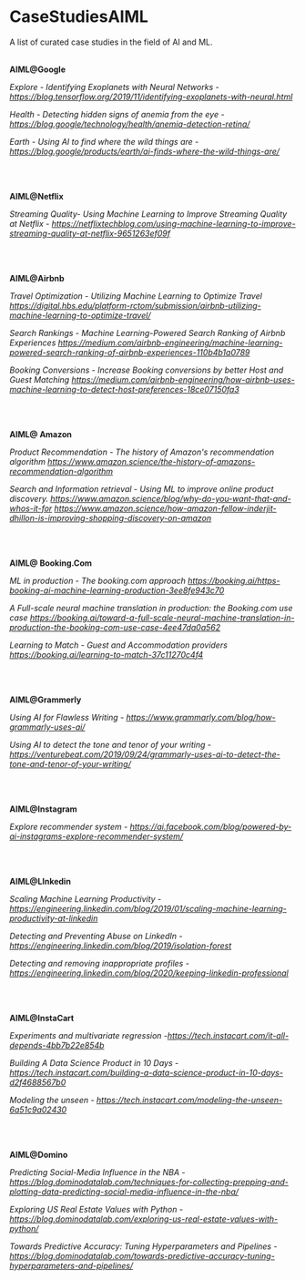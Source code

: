 # CaseStudiesAIML
A list of curated case studies in the field of AI and ML.
<br>
<br>


**AIML@Google**

*Explore - Identifying Exoplanets with Neural Networks -https://blog.tensorflow.org/2019/11/identifying-exoplanets-with-neural.html*

*Health - Detecting hidden signs of anemia from the eye - https://blog.google/technology/health/anemia-detection-retina/*

*Earth - Using AI to find where the wild things are - https://blog.google/products/earth/ai-finds-where-the-wild-things-are/* <br/>


<br>
<br>



**AIML@Netflix**

*Streaming Quality- Using Machine Learning to Improve Streaming Quality at Netflix - https://netflixtechblog.com/using-machine-learning-to-improve-streaming-quality-at-netflix-9651263ef09f*


<br>
<br>



**AIML@Airbnb**

*Travel Optimization -  Utilizing Machine Learning to Optimize Travel
https://digital.hbs.edu/platform-rctom/submission/airbnb-utilizing-machine-learning-to-optimize-travel/*

*Search Rankings - Machine Learning-Powered Search Ranking of Airbnb Experiences 
https://medium.com/airbnb-engineering/machine-learning-powered-search-ranking-of-airbnb-experiences-110b4b1a0789*

*Booking Conversions - Increase Booking conversions by better Host and Guest Matching
https://medium.com/airbnb-engineering/how-airbnb-uses-machine-learning-to-detect-host-preferences-18ce07150fa3*


<br>
<br>


**AIML@ Amazon**

*Product Recommendation - The history of Amazon's recommendation algorithm
https://www.amazon.science/the-history-of-amazons-recommendation-algorithm*

*Search and Information retrieval - Using ML to improve online product discovery.
https://www.amazon.science/blog/why-do-you-want-that-and-whos-it-for
https://www.amazon.science/how-amazon-fellow-inderjit-dhillon-is-improving-shopping-discovery-on-amazon*



<br>
<br>


**AIML@ Booking.Com**

*ML in production - The booking.com approach 
https://booking.ai/https-booking-ai-machine-learning-production-3ee8fe943c70*

*A Full-scale neural machine translation in production: the Booking.com use case
https://booking.ai/toward-a-full-scale-neural-machine-translation-in-production-the-booking-com-use-case-4ee47da0a562*

*Learning to Match - Guest and Accommodation providers
https://booking.ai/learning-to-match-37c11270c4f4*


<br>
<br>


**AIML@Grammerly**

*Using AI for Flawless Writing - https://www.grammarly.com/blog/how-grammarly-uses-ai/*

*Using AI to detect the tone and tenor of your writing - https://venturebeat.com/2019/09/24/grammarly-uses-ai-to-detect-the-tone-and-tenor-of-your-writing/*


<br>
<br>

**AIML@Instagram**

*Explore recommender system - https://ai.facebook.com/blog/powered-by-ai-instagrams-explore-recommender-system/*

<br>
<br>

**AIML@LInkedin**

*Scaling Machine Learning Productivity - https://engineering.linkedin.com/blog/2019/01/scaling-machine-learning-productivity-at-linkedin*

*Detecting and Preventing Abuse on LinkedIn - https://engineering.linkedin.com/blog/2019/isolation-forest*

*Detecting and removing inappropriate profiles - https://engineering.linkedin.com/blog/2020/keeping-linkedin-professional*


<br>
<br>

**AIML@InstaCart**

*Experiments and multivariate regression -https://tech.instacart.com/it-all-depends-4bb7b22e854b*

*Building A Data Science Product in 10 Days - https://tech.instacart.com/building-a-data-science-product-in-10-days-d2f4688567b0*

*Modeling the unseen - https://tech.instacart.com/modeling-the-unseen-6a51c9a02430*


<br>
<br>



**AIML@Domino**

*Predicting Social-Media Influence in the NBA - https://blog.dominodatalab.com/techniques-for-collecting-prepping-and-plotting-data-predicting-social-media-influence-in-the-nba/*

*Exploring US Real Estate Values with Python - https://blog.dominodatalab.com/exploring-us-real-estate-values-with-python/*

*Towards Predictive Accuracy: Tuning Hyperparameters and Pipelines -https://blog.dominodatalab.com/towards-predictive-accuracy-tuning-hyperparameters-and-pipelines/*


<br>
<br>



